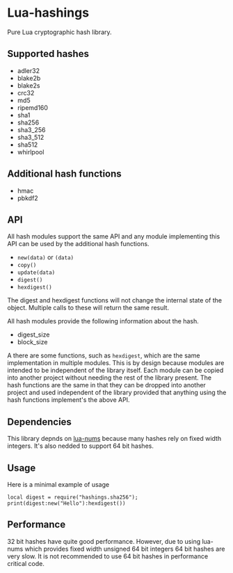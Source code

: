 Lua-hashings
============

Pure Lua cryptographic hash library.

Supported hashes
----------------

* adler32
* blake2b
* blake2s
* crc32
* md5
* ripemd160
* sha1
* sha256
* sha3_256
* sha3_512
* sha512
* whirlpool

Additional hash functions
-------------------------

* hmac
* pbkdf2

API
---

All hash modules support the same API and any module implementing
this API can be used by the additional hash functions.

* `new(data)` or `(data)`
* `copy()`
* `update(data)`
* `digest()`
* `hexdigest()`

The digest and hexdigest functions will not change the internal state
of the object. Multiple calls to these will return the same result.

All hash modules provide the following information about the hash.

* digest_size
* block_size

A there are some functions, such as `hexdigest`, which are the same implementation
in multiple modules. This is by design because modules are intended to be independent
of the library itself. Each module can be copied into another project without needing
the rest of the library present. The hash functions are the same in that they can
be dropped into another project and used independent of the library provided that
anything using the hash functions implement's the above API.

Dependencies
------------

This library depnds on [lua-nums](https://github.com/user-none/lua-nums)
because many hashes rely on fixed width integers. It's also nedded
to support 64 bit hashes.

Usage
-----
Here is a minimal example of usage

`local digest = require("hashings.sha256"); `
`print(digest:new("Hello"):hexdigest())`

Performance
-----------

32 bit hashes have quite good performance. However, due to using lua-nums which
provides fixed width unsigned 64 bit integers 64 bit hashes are very slow. It is
not recommended to use 64 bit hashes in performance critical code.
